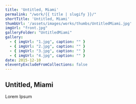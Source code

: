 ```yaml
---
title: 'Untitled, Miami'
permalink: "/work/{{ title | slugify }}/"
shortTitle: 'Untitled, Miami'
thumbUrl: '/assets/images/works/thumbs/UntitledMiami.jpg'
imgUrl: "front.jpg"
galleryFolder: "UntitledMiami"
gallery:
  - { imgUrl: "1.jpg", caption: "" }
  - { imgUrl: "2.jpg", caption: "" }
  - { imgUrl: "3.jpg", caption: "" }
  - { imgUrl: "4.jpg", caption: "" }  
date: 2015-12-10
eleventyExcludeFromCollections: false
---
```



<h2>Untitled, Miami</h2>
<p>Lorem Ipsum</p>